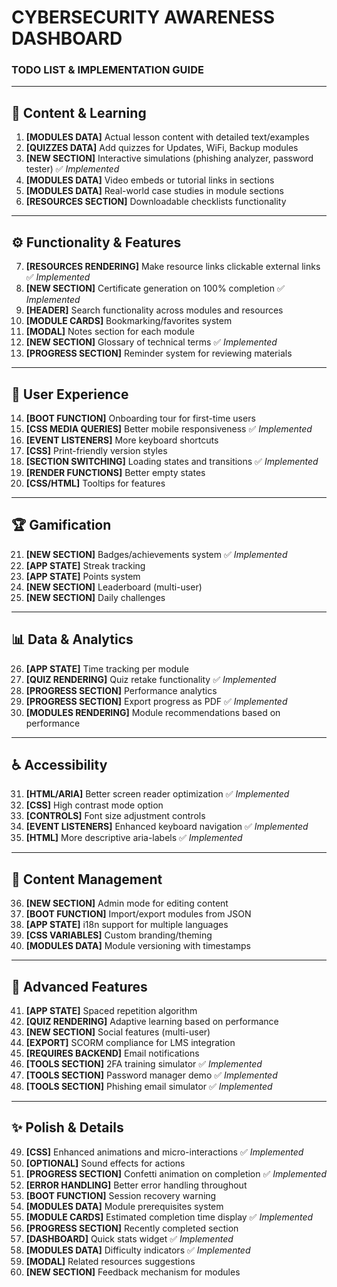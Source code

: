 # CYBERSECURITY AWARENESS DASHBOARD  
### TODO LIST & IMPLEMENTATION GUIDE

---

## 🧠 Content & Learning
1. **[MODULES DATA]** Actual lesson content with detailed text/examples  
2. **[QUIZZES DATA]** Add quizzes for Updates, WiFi, Backup modules  
3. **[NEW SECTION]** Interactive simulations (phishing analyzer, password tester) ✅ *Implemented*  
4. **[MODULES DATA]** Video embeds or tutorial links in sections  
5. **[MODULES DATA]** Real-world case studies in module sections  
6. **[RESOURCES SECTION]** Downloadable checklists functionality  

---

## ⚙️ Functionality & Features
7. **[RESOURCES RENDERING]** Make resource links clickable external links ✅ *Implemented*  
8. **[NEW SECTION]** Certificate generation on 100% completion ✅ *Implemented*  
9. **[HEADER]** Search functionality across modules and resources  
10. **[MODULE CARDS]** Bookmarking/favorites system  
11. **[MODAL]** Notes section for each module  
12. **[NEW SECTION]** Glossary of technical terms ✅ *Implemented*  
13. **[PROGRESS SECTION]** Reminder system for reviewing materials  

---

## 🎨 User Experience
14. **[BOOT FUNCTION]** Onboarding tour for first-time users  
15. **[CSS MEDIA QUERIES]** Better mobile responsiveness ✅ *Implemented*  
16. **[EVENT LISTENERS]** More keyboard shortcuts  
17. **[CSS]** Print-friendly version styles  
18. **[SECTION SWITCHING]** Loading states and transitions ✅ *Implemented*  
19. **[RENDER FUNCTIONS]** Better empty states  
20. **[CSS/HTML]** Tooltips for features  

---

## 🏆 Gamification
21. **[NEW SECTION]** Badges/achievements system ✅ *Implemented*  
22. **[APP STATE]** Streak tracking  
23. **[APP STATE]** Points system  
24. **[NEW SECTION]** Leaderboard (multi-user)  
25. **[NEW SECTION]** Daily challenges  

---

## 📊 Data & Analytics
26. **[APP STATE]** Time tracking per module  
27. **[QUIZ RENDERING]** Quiz retake functionality ✅ *Implemented*  
28. **[PROGRESS SECTION]** Performance analytics  
29. **[PROGRESS SECTION]** Export progress as PDF ✅ *Implemented*  
30. **[MODULES RENDERING]** Module recommendations based on performance  

---

## ♿ Accessibility
31. **[HTML/ARIA]** Better screen reader optimization ✅ *Implemented*  
32. **[CSS]** High contrast mode option  
33. **[CONTROLS]** Font size adjustment controls  
34. **[EVENT LISTENERS]** Enhanced keyboard navigation ✅ *Implemented*  
35. **[HTML]** More descriptive aria-labels ✅ *Implemented*  

---

## 🧩 Content Management
36. **[NEW SECTION]** Admin mode for editing content  
37. **[BOOT FUNCTION]** Import/export modules from JSON  
38. **[APP STATE]** i18n support for multiple languages  
39. **[CSS VARIABLES]** Custom branding/theming  
40. **[MODULES DATA]** Module versioning with timestamps  

---

## 🚀 Advanced Features
41. **[APP STATE]** Spaced repetition algorithm  
42. **[QUIZ RENDERING]** Adaptive learning based on performance  
43. **[NEW SECTION]** Social features (multi-user)  
44. **[EXPORT]** SCORM compliance for LMS integration  
45. **[REQUIRES BACKEND]** Email notifications  
46. **[TOOLS SECTION]** 2FA training simulator ✅ *Implemented*  
47. **[TOOLS SECTION]** Password manager demo ✅ *Implemented*  
48. **[TOOLS SECTION]** Phishing email simulator ✅ *Implemented*  

---

## ✨ Polish & Details
49. **[CSS]** Enhanced animations and micro-interactions ✅ *Implemented*  
50. **[OPTIONAL]** Sound effects for actions  
51. **[PROGRESS SECTION]** Confetti animation on completion ✅ *Implemented*  
52. **[ERROR HANDLING]** Better error handling throughout  
53. **[BOOT FUNCTION]** Session recovery warning  
54. **[MODULES DATA]** Module prerequisites system  
55. **[MODULE CARDS]** Estimated completion time display ✅ *Implemented*  
56. **[PROGRESS SECTION]** Recently completed section  
57. **[DASHBOARD]** Quick stats widget ✅ *Implemented*  
58. **[MODULES DATA]** Difficulty indicators ✅ *Implemented*  
59. **[MODAL]** Related resources suggestions  
60. **[NEW SECTION]** Feedback mechanism for modules  
